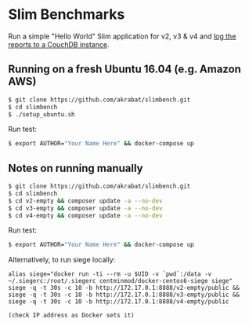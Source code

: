 # Slim Benchmarks

Run a simple "Hello World" Slim application for v2, v3 & v4 and [log the reports to a CouchDB instance][1].

## Running on a fresh Ubuntu 16.04 (e.g. Amazon AWS)

```bash
$ git clone https://github.com/akrabat/slimbench.git
$ cd slimbench
$ ./setup_ubuntu.sh
```

Run test:

```bash
$ export AUTHOR="Your Name Here" && docker-compose up
```

## Notes on running manually

```bash
$ git clone https://github.com/akrabat/slimbench.git
$ cd slimbench
$ cd v2-empty && composer update -a --no-dev
$ cd v3-empty && composer update -a --no-dev
$ cd v4-empty && composer update -a --no-dev
```

Run test:

```bash
$ export AUTHOR="Your Name Here" && docker-compose up
```

Alternatively, to run siege locally:

    alias siege="docker run -ti --rm -u $UID -v `pwd`:/data -v ~/.siegerc:/root/.siegerc centminmod/docker-centos6-siege siege"
    siege -q -t 30s -c 10 -b http://172.17.0.1:8888/v2-empty/public && siege -q -t 30s -c 10 -b http://172.17.0.1:8888/v3-empty/public && siege -q -t 30s -c 10 -b http://172.17.0.1:8888/v4-empty/public

    (check IP address as Docker sets it)



[1]: https://github.com/akrabat/slimbench/blob/master/bin/siege.sh#L35-L36
